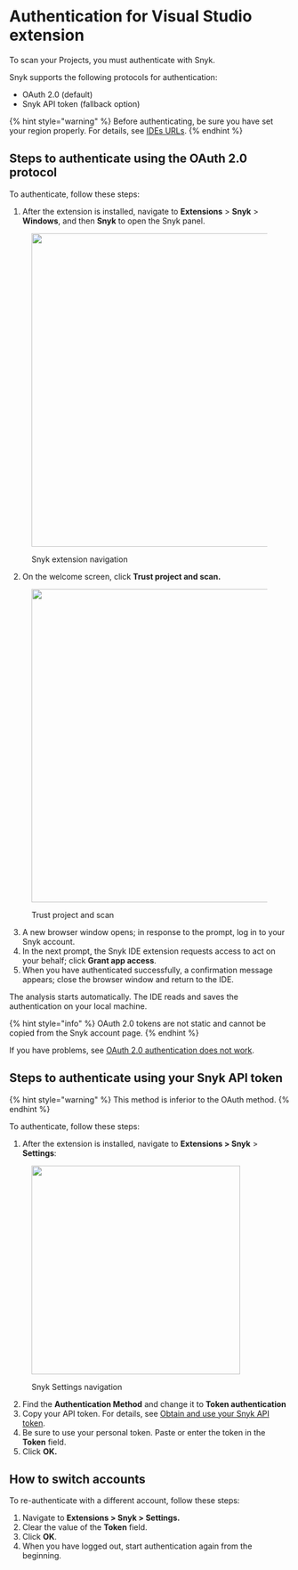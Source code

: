 # Authentication for Visual Studio extension

To scan your Projects, you must authenticate with Snyk.&#x20;

Snyk supports the following protocols for authentication:

* OAuth 2.0 (default)
* Snyk API token (fallback option)

{% hint style="warning" %}
Before authenticating, be sure you have set your region properly. For details, see [IDEs URLs](../../../working-with-snyk/regional-hosting-and-data-residency.md#ides-urls).
{% endhint %}

## Steps to authenticate using the OAuth 2.0 protocol

To authenticate, follow these steps:

1. After the extension is installed, navigate to **Extensions** > **Snyk** > **Windows**, and then **Snyk** to open the Snyk panel.&#x20;

<figure><img src="../../../.gitbook/assets/SCR-20240822-llxy.png" alt="" width="563"><figcaption><p>Snyk extension navigation</p></figcaption></figure>

2. On the welcome screen, click **Trust project and scan.**

<figure><img src="../../../.gitbook/assets/SCR-20240822-lmdw.png" alt="" width="563"><figcaption><p>Trust project and scan</p></figcaption></figure>

3. A new browser window opens; in response to the prompt, log in to your Snyk account.
4. In the next prompt, the Snyk IDE extension requests access to act on your behalf; click **Grant app access**.
5. When you have authenticated successfully, a confirmation message appears; close the browser window and return to the IDE.

The analysis starts automatically. The IDE reads and saves the authentication on your local machine.&#x20;

{% hint style="info" %}
OAuth 2.0 tokens are not static and cannot be copied from the Snyk account page.
{% endhint %}

If you have problems, see [OAuth 2.0 authentication does not work](../troubleshooting-ides/how-to-set-environment-variables-by-operating-system-os-for-ides-and-cli-1.md).

## Steps to authenticate using your Snyk API token

{% hint style="warning" %}
This method is inferior to the OAuth method.
{% endhint %}

To authenticate, follow these steps:

1. After the extension is installed, navigate to **Extensions > Snyk** > **Settings**:

<figure><img src="../../../.gitbook/assets/SCR-20240822-lyzs.png" alt="" width="375"><figcaption><p>Snyk Settings navigation</p></figcaption></figure>

2. Find the **Authentication Method** and change it to **Token authentication**
3. Copy your API token. For details, see [Obtain and use your Snyk API token](../../../getting-started/#obtain-and-use-your-snyk-api-token).
4. Be sure to use your personal token. Paste or enter the token in the **Token** field.
5. Click **OK.**&#x20;

## How to switch accounts

To re-authenticate with a different account, follow these steps:

1. Navigate to **Extensions > Snyk > Settings.**
2. Clear the value of the **Token** field.
3. Click **OK**.
4. When you have logged out, start authentication again from the beginning.
